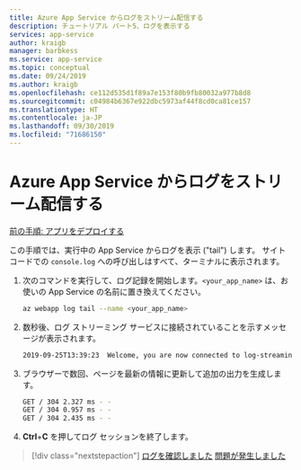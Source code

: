 ```yaml
---
title: Azure App Service からログをストリーム配信する
description: チュートリアル パート5、ログを表示する
services: app-service
author: kraigb
manager: barbkess
ms.service: app-service
ms.topic: conceptual
ms.date: 09/24/2019
ms.author: kraigb
ms.openlocfilehash: ce112d535d1f89a7e153f80b9fb80032a977b8d8
ms.sourcegitcommit: c04984b6367e922dbc5973af44f8cd0ca81ce157
ms.translationtype: HT
ms.contentlocale: ja-JP
ms.lasthandoff: 09/30/2019
ms.locfileid: "71686150"
---
```

# <a name="stream-logs-from-app-service"></a>Azure App Service からログをストリーム配信する

[前の手順: アプリをデプロイする](tutorial-vscode-azure-cli-node-04.md)

この手順では、実行中の App Service からログを表示 ("tail") します。 サイト コードでの `console.log` への呼び出しはすべて、ターミナルに表示されます。

1. 次のコマンドを実行して、ログ記録を開始します。`<your_app_name>` は、お使いの App Service の名前に置き換えてください。

    ```bash
    az webapp log tail --name <your_app_name>
    ```

1. 数秒後、ログ ストリーミング サービスに接続されていることを示すメッセージが表示されます。

    ```bash
    2019-09-25T13:39:23  Welcome, you are now connected to log-streaming service. The default timeout is 2 hours. Change the timeout with the App Setting SCM_LOGSTREAM_TIMEOUT (in seconds).
    ```

1. ブラウザーで数回、ページを最新の情報に更新して追加の出力を生成します。

    ```bash
    GET / 304 2.327 ms - -
    GET / 304 0.957 ms - -
    GET / 304 2.435 ms - -
    ```

1. **Ctrl**+**C** を押してログ セッションを終了します。

> [!div class="nextstepaction"]
> [ログを確認しました](tutorial-vscode-azure-cli-node-06.md) [問題が発生しました](https://www.research.net/r/PWZWZ52?tutorial=node-deployment&step=tailing-logs)
